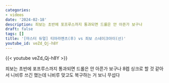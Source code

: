 ```yaml
---
categories:
- videos
date: '2024-02-18'
description: 죄보는 초반에 포프루스까지 통과되면 드롤은 안 아픈가 보구나
draft: false
tags: []
title: '[마스터 듀얼] 티아라멘츠(후) vs 죄보 스네이크아이(선)'
youtube_id: veZd_Qj-h8Y
---
```



{{< youtube veZd_Qj-h8Y >}}

죄보는 초반에 포프루스까지 통과되면 드롤은 안 아픈가 보구나
8렙 싱크로 할 것 같아서 니비루 쓰긴 했는데 니비루 맞고도 복구하는 거 보니 무섭다
